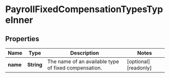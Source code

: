 

# PayrollFixedCompensationTypesTypeInner


## Properties

| Name | Type | Description | Notes |
|------------ | ------------- | ------------- | -------------|
|**name** | **String** | The name of an available type of fixed compensation. |  [optional] [readonly] |



